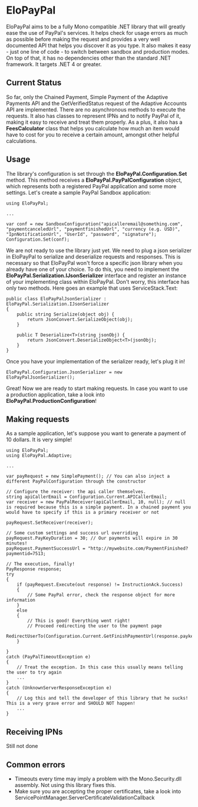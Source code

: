 EloPayPal
==========

EloPayPal aims to be a fully Mono compatible .NET library that will greatly ease the use of PayPal's services. It helps check for usage errors as much as possible before making the request and provides a very well documented API that helps you discover it as you type. It also makes it easy - just one line of code - to switch between sandbox and production modes. On top of that, it has no dependencies other than the standard .NET framework. It targets .NET 4 or greater.

Current Status
-----
So far, only the Chained Payment, Simple Payment of the Adaptive Payments API and the GetVerifiedStatus request of the Adaptive Accounts API are implemented. There are no asynchronous methods to execute the requests. It also has classes to represent IPNs and to notify PayPal of it, making it easy to receive and treat them properly.
As a plus, it also has a **FeesCalculator** class that helps you calculate how much an item would have to cost for you to receive a certain amount, amongst other helpful calculations.

Usage
-----
The library's configuration is set through the **EloPayPal.Configuration.Set** method. This method receives a **EloPayPal.PayPalConfiguration** object, which represents both a registered PayPal application and some more settings. Let's create a sample PayPal Sandbox application:


```
using EloPayPal;

...

var conf = new SandboxConfiguration("apicalleremail@something.com", "paymentcanceledUrl", "paymentfinishedUrl", "currency (e.g. USD)", "IpnNotificationUrl", "UserId", "password", "signature");
Configuration.Set(conf);
```

We are not ready to use the library just yet. We need to plug a json serializer in EloPayPal to serialize and deserialize requests and responses. This is necessary so that EloPayPal won't force a specific json library when you already have one of your choice.
To do this, you need to implement the **EloPayPal.Serialization.IJsonSerializer** interface and register an instance of your implementing class within EloPayPal. Don't worry, this interface has only two methods. Here goes an example that uses ServiceStack.Text:

```
public class EloPayPalJsonSerializer : EloPayPal.Serialization.IJsonSerializer
{
	public string Serialize(object obj) {
		return JsonConvert.SerializeObject(obj);
	}
	
	public T Deserialize<T>(string jsonObj) {
		return JsonConvert.DeserializeObject<T>(jsonObj);
	}
}
```

Once you have your implementation of the serializer ready, let's plug it in!

```
EloPayPal.Configuration.JsonSerializer = new EloPayPalJsonSerializer();
```

Great! Now we are ready to start making requests. In case you want to use a production application, take a look into **EloPayPal.ProductionConfiguration**!

Making requests
----
As a sample application, let's suppose you want to generate a payment of 10 dollars. It is very simple!

```
using EloPayPal;
using EloPayPal.Adaptive;

...

var payRequest = new SimplePayment(); // You can also inject a different PayPalConfiguration through the constructor

// Configure the receiver: the api caller themselves.
string apiCallerEmail = Configuration.Current.APICallerEmail;
var receiver = new PayPalReceiver(apiCallerEmail, 10, null); // null is required because this is a simple payment. In a chained payment you would have to specify if this is a primary receiver or not

payRequest.SetReceiver(receiver);

// Some custom settings and success url overriding
payRequest.PayKeyDuration = 30; // Our payments will expire in 30 minutes!
payRequest.PaymentSuccessUrl = "http://mywebsite.com/PaymentFinished?paymentid=7513;

// The execution, finally!
PayResponse response;
try
{
	if (payRequest.Execute(out response) != InstructionAck.Success)
	{
		// Some PayPal error, check the response object for more information
	}
	else
	{
		// This is good! Everything went right!
		// Proceed redirecting the user to the payment page
		RedirectUserTo(Configuration.Current.GetFinishPaymentUrl(response.paykey));
	}

}
catch (PayPalTimeoutException e)
{
	// Treat the exception. In this case this usually means telling the user to try again
	...
}
catch (UnknownServerResponseException e)
{
	// Log this and tell the developer of this library that he sucks! This is a very grave error and SHOULD NOT happen!
	...
}
```

Receiving IPNs
----
Still not done


Common errors
----
- Timeouts every time may imply a problem with the Mono.Security.dll assembly. Not using this library fixes this.
- Make sure you are accepting the proper certificates, take a look into ServicePointManager.ServerCertificateValidationCallback
